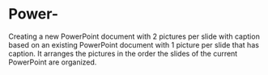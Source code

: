 # Power-
Creating a new PowerPoint document with 2 pictures per slide with caption based on an existing PowerPoint document with 1 picture per slide that has caption. It arranges the pictures in the order the slides of the current PowerPoint are organized.
